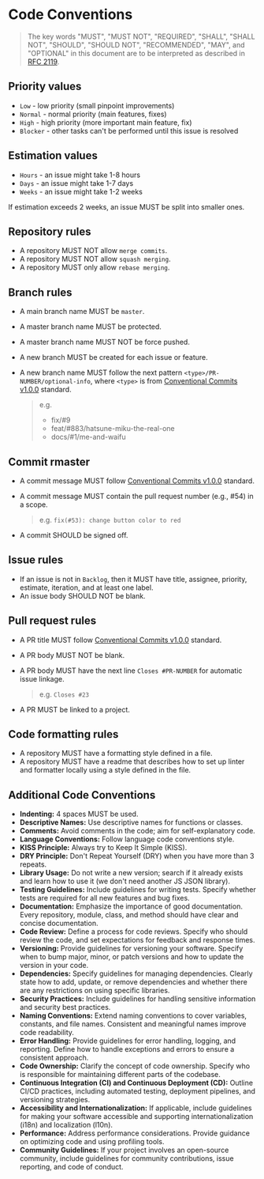 # Code Conventions

> The key words "MUST", "MUST NOT", "REQUIRED", "SHALL", "SHALL NOT", "SHOULD", "SHOULD NOT", "RECOMMENDED", "MAY", and "OPTIONAL" in this document are to be interpreted as described in [RFC 2119](https://www.rfc-editor.org/rfc/rfc2119).

## Priority values

- `Low` - low priority (small pinpoint improvements)
- `Normal` - normal priority (main features, fixes)
- `High` - high priority (more important main feature, fix)
- `Blocker` - other tasks can't be performed until this issue is resolved

## Estimation values

- `Hours` - an issue might take 1-8 hours
- `Days` - an issue might take 1-7 days
- `Weeks` - an issue might take 1-2 weeks

If estimation exceeds 2 weeks, an issue MUST be split into smaller ones.

## Repository rules

- A repository MUST NOT allow `merge commits`.
- A repository MUST NOT allow `squash merging`.
- A repository MUST only allow `rebase merging`.

## Branch rules

- A main branch name MUST be `master`.
- A master branch name MUST be protected.
- A master branch name MUST NOT be force pushed.
- A new branch MUST be created for each issue or feature.
- A new branch name MUST follow the next pattern `<type>/PR-NUMBER/optional-info`, where `<type>` is from [Conventional Commits v1.0.0](https://www.conventionalcommits.org/en/v1.0.0/) standard.

  > e.g. 
  > - fix/#9
  > - feat/#883/hatsune-miku-the-real-one
  > - docs/#1/me-and-waifu

## Commit rmaster

- A commit message MUST follow [Conventional Commits v1.0.0](https://www.conventionalcommits.org/en/v1.0.0/) standard.
- A commit message MUST contain the pull request number (e.g., #54) in a scope.
  
  > e.g. `fix(#53): change button color to red`
- A commit SHOULD be signed off.

## Issue rules

- If an issue is not in `Backlog`, then it MUST have title, assignee, priority, estimate, iteration, and at least one label.
- An issue body SHOULD NOT be blank.

## Pull request rules

- A PR title MUST follow [Conventional Commits v1.0.0](https://www.conventionalcommits.org/en/v1.0.0/) standard.
- A PR body MUST NOT be blank.
- A PR body MUST have the next line `Closes #PR-NUMBER` for automatic issue linkage.
  
  > e.g. `Closes #23`
- A PR MUST be linked to a project.

## Code formatting rules

- A repository MUST have a formatting style defined in a file.
- A repository MUST have a readme that describes how to set up linter and formatter locally using a style defined in the file.

## Additional Code Conventions

- **Indenting:** 4 spaces MUST be used.
- **Descriptive Names:** Use descriptive names for functions or classes.
- **Comments:** Avoid comments in the code; aim for self-explanatory code.
- **Language Conventions:** Follow language code conventions style.
- **KISS Principle:** Always try to Keep It Simple (KISS).
- **DRY Principle:** Don't Repeat Yourself (DRY) when you have more than 3 repeats.
- **Library Usage:** Do not write a new version; search if it already exists and learn how to use it (we don't need another JS JSON library).
- **Testing Guidelines:** Include guidelines for writing tests. Specify whether tests are required for all new features and bug fixes.
- **Documentation:** Emphasize the importance of good documentation. Every repository, module, class, and method should have clear and concise documentation.
- **Code Review:** Define a process for code reviews. Specify who should review the code, and set expectations for feedback and response times.
- **Versioning:** Provide guidelines for versioning your software. Specify when to bump major, minor, or patch versions and how to update the version in your code.
- **Dependencies:** Specify guidelines for managing dependencies. Clearly state how to add, update, or remove dependencies and whether there are any restrictions on using specific libraries.
- **Security Practices:** Include guidelines for handling sensitive information and security best practices.
- **Naming Conventions:** Extend naming conventions to cover variables, constants, and file names. Consistent and meaningful names improve code readability.
- **Error Handling:** Provide guidelines for error handling, logging, and reporting. Define how to handle exceptions and errors to ensure a consistent approach.
- **Code Ownership:** Clarify the concept of code ownership. Specify who is responsible for maintaining different parts of the codebase.
- **Continuous Integration (CI) and Continuous Deployment (CD):** Outline CI/CD practices, including automated testing, deployment pipelines, and versioning strategies.
- **Accessibility and Internationalization:** If applicable, include guidelines for making your software accessible and supporting internationalization (i18n) and localization (l10n).
- **Performance:** Address performance considerations. Provide guidance on optimizing code and using profiling tools.
- **Community Guidelines:** If your project involves an open-source community, include guidelines for community contributions, issue reporting, and code of conduct.
